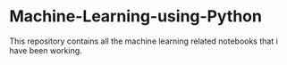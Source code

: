 # Machine-Learning-using-Python
This repository contains all the machine learning related notebooks that i have been working.
